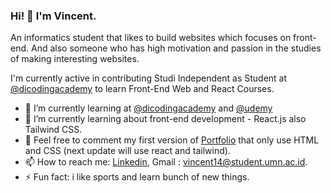 ### Hi! 👋 I'm Vincent.

An informatics student that likes to build websites which focuses on front-end. And also someone who has high motivation and passion in the studies of making interesting websites.

I'm currently active in contributing Studi Independent as Student at <a href="https://github.com/dicodingacademy">@dicodingacademy</a> to learn Front-End Web and React Courses.

- 🔭 I’m currently learning at <a href="https://github.com/dicodingacademy">@dicodingacademy</a> and <a href="https://github.com/udemy">@udemy</a>
- 🌱 I’m currently learning about front-end development - React.js also Tailwind CSS.
- 💬 Feel free to comment my first version of [Portfolio](https://vincentt14.github.io) that only use HTML and CSS (next update will use react and tailwind).
- 📫 How to reach me: [Linkedin](https://www.linkedin.com/in/vincent-240775185/), Gmail : vincent14@student.umn.ac.id.
- ⚡ Fun fact: i like sports and learn bunch of new things.
